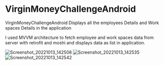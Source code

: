 # VirginMoneyChallengeAndroid



VirginMoneyChallengeAndroid Displays all the employees Details and Work spaces Details in the application

I used MVVM architecture to fetch employee and work spaces data from server with retrofit and moshi and displays data as list in application.


![Screenshot_20221013_142508](https://user-images.githubusercontent.com/107999355/195609201-d1dbfe58-e7cb-4020-8158-a96e35888453.png)
![Screenshot_20221013_142535](https://user-images.githubusercontent.com/107999355/195609238-014e562d-7cbe-4c34-9c69-69e136564b83.png)
![Screenshot_20221013_142542](https://user-images.githubusercontent.com/107999355/195609260-d8cfc92f-bb2d-440c-a59a-d4d588372f7f.png)

